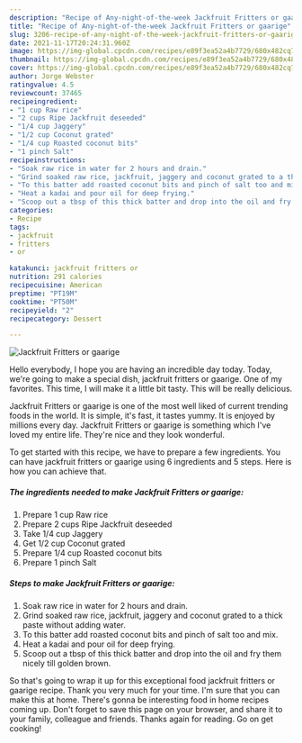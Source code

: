 ```yaml
---
description: "Recipe of Any-night-of-the-week Jackfruit Fritters or gaarige"
title: "Recipe of Any-night-of-the-week Jackfruit Fritters or gaarige"
slug: 3206-recipe-of-any-night-of-the-week-jackfruit-fritters-or-gaarige
date: 2021-11-17T20:24:31.960Z
image: https://img-global.cpcdn.com/recipes/e89f3ea52a4b7729/680x482cq70/jackfruit-fritters-or-gaarige-recipe-main-photo.jpg
thumbnail: https://img-global.cpcdn.com/recipes/e89f3ea52a4b7729/680x482cq70/jackfruit-fritters-or-gaarige-recipe-main-photo.jpg
cover: https://img-global.cpcdn.com/recipes/e89f3ea52a4b7729/680x482cq70/jackfruit-fritters-or-gaarige-recipe-main-photo.jpg
author: Jorge Webster
ratingvalue: 4.5
reviewcount: 37465
recipeingredient:
- "1 cup Raw rice"
- "2 cups Ripe Jackfruit deseeded"
- "1/4 cup Jaggery"
- "1/2 cup Coconut grated"
- "1/4 cup Roasted coconut bits"
- "1 pinch Salt"
recipeinstructions:
- "Soak raw rice in water for 2 hours and drain."
- "Grind soaked raw rice, jackfruit, jaggery and coconut grated to a thick paste without adding water."
- "To this batter add roasted coconut bits and pinch of salt too and mix."
- "Heat a kadai and pour oil for deep frying."
- "Scoop out a tbsp of this thick batter and drop into the oil and fry them nicely till golden brown."
categories:
- Recipe
tags:
- jackfruit
- fritters
- or

katakunci: jackfruit fritters or 
nutrition: 291 calories
recipecuisine: American
preptime: "PT19M"
cooktime: "PT50M"
recipeyield: "2"
recipecategory: Dessert

---
```



![Jackfruit Fritters or gaarige](https://img-global.cpcdn.com/recipes/e89f3ea52a4b7729/680x482cq70/jackfruit-fritters-or-gaarige-recipe-main-photo.jpg)

Hello everybody, I hope you are having an incredible day today. Today, we're going to make a special dish, jackfruit fritters or gaarige. One of my favorites. This time, I will make it a little bit tasty. This will be really delicious.

Jackfruit Fritters or gaarige is one of the most well liked of current trending foods in the world. It is simple, it's fast, it tastes yummy. It is enjoyed by millions every day. Jackfruit Fritters or gaarige is something which I've loved my entire life. They're nice and they look wonderful.




To get started with this recipe, we have to prepare a few ingredients. You can have jackfruit fritters or gaarige using 6 ingredients and 5 steps. Here is how you can achieve that.

<!--inarticleads1-->

##### The ingredients needed to make Jackfruit Fritters or gaarige:

1. Prepare 1 cup Raw rice
1. Prepare 2 cups Ripe Jackfruit deseeded
1. Take 1/4 cup Jaggery
1. Get 1/2 cup Coconut grated
1. Prepare 1/4 cup Roasted coconut bits
1. Prepare 1 pinch Salt




<!--inarticleads2-->

##### Steps to make Jackfruit Fritters or gaarige:

1. Soak raw rice in water for 2 hours and drain.
1. Grind soaked raw rice, jackfruit, jaggery and coconut grated to a thick paste without adding water.
1. To this batter add roasted coconut bits and pinch of salt too and mix.
1. Heat a kadai and pour oil for deep frying.
1. Scoop out a tbsp of this thick batter and drop into the oil and fry them nicely till golden brown.




So that's going to wrap it up for this exceptional food jackfruit fritters or gaarige recipe. Thank you very much for your time. I'm sure that you can make this at home. There's gonna be interesting food in home recipes coming up. Don't forget to save this page on your browser, and share it to your family, colleague and friends. Thanks again for reading. Go on get cooking!
